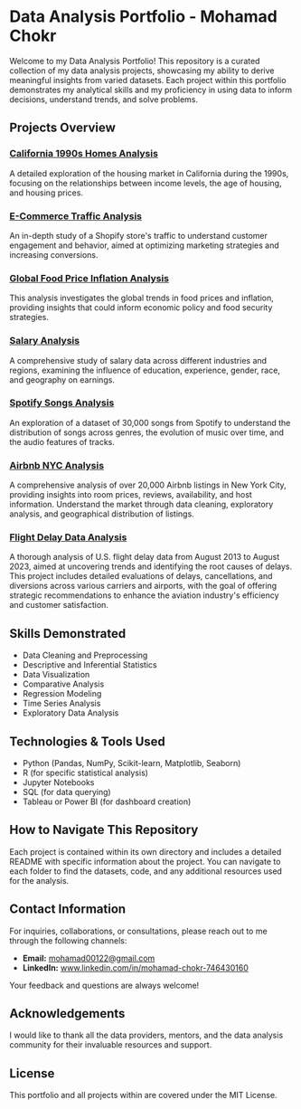 # Data Analysis Portfolio - Mohamad Chokr

Welcome to my Data Analysis Portfolio! This repository is a curated collection of my data analysis projects, showcasing my ability to derive meaningful insights from varied datasets. Each project within this portfolio demonstrates my analytical skills and my proficiency in using data to inform decisions, understand trends, and solve problems.

## Projects Overview

### [California 1990s Homes Analysis](/California-1990s-Homes-Analysis)
A detailed exploration of the housing market in California during the 1990s, focusing on the relationships between income levels, the age of housing, and housing prices.

### [E-Commerce Traffic Analysis](/E-Commerce-Traffic-Analysis)
An in-depth study of a Shopify store's traffic to understand customer engagement and behavior, aimed at optimizing marketing strategies and increasing conversions.

### [Global Food Price Inflation Analysis](/Global-Food-Price-Inflation-Analysis)
This analysis investigates the global trends in food prices and inflation, providing insights that could inform economic policy and food security strategies.

### [Salary Analysis](/Salary-Analysis)
A comprehensive study of salary data across different industries and regions, examining the influence of education, experience, gender, race, and geography on earnings.

### [Spotify Songs Analysis](/Spotify-Songs-Analysis)
An exploration of a dataset of 30,000 songs from Spotify to understand the distribution of songs across genres, the evolution of music over time, and the audio features of tracks.

### [Airbnb NYC Analysis](/Airbnb-NYC-Analysis)
A comprehensive analysis of over 20,000 Airbnb listings in New York City, providing insights into room prices, reviews, availability, and host information. Understand the market through data cleaning, exploratory analysis, and geographical distribution of listings.

### [Flight Delay Data Analysis](/Flight-Delay-Data-Analysis)
A thorough analysis of U.S. flight delay data from August 2013 to August 2023, aimed at uncovering trends and identifying the root causes of delays. This project includes detailed evaluations of delays, cancellations, and diversions across various carriers and airports, with the goal of offering strategic recommendations to enhance the aviation industry's efficiency and customer satisfaction.

## Skills Demonstrated

- Data Cleaning and Preprocessing
- Descriptive and Inferential Statistics
- Data Visualization
- Comparative Analysis
- Regression Modeling
- Time Series Analysis
- Exploratory Data Analysis

## Technologies & Tools Used

- Python (Pandas, NumPy, Scikit-learn, Matplotlib, Seaborn)
- R (for specific statistical analysis)
- Jupyter Notebooks
- SQL (for data querying)
- Tableau or Power BI (for dashboard creation)

## How to Navigate This Repository

Each project is contained within its own directory and includes a detailed README with specific information about the project. You can navigate to each folder to find the datasets, code, and any additional resources used for the analysis.

## Contact Information

For inquiries, collaborations, or consultations, please reach out to me through the following channels:

- **Email:** mohamad00122@gmail.com
- **LinkedIn:** www.linkedin.com/in/mohamad-chokr-746430160

Your feedback and questions are always welcome!

## Acknowledgements

I would like to thank all the data providers, mentors, and the data analysis community for their invaluable resources and support.

## License

This portfolio and all projects within are covered under the MIT License.
